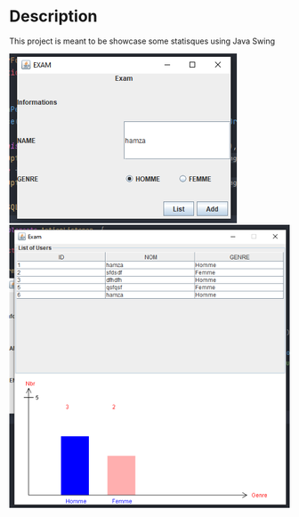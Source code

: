 # Description

This project is meant to be showcase some statisques using Java Swing

![](images/image1.png) ![](images/image2.png) 

